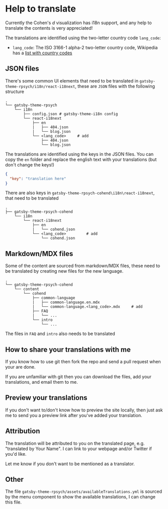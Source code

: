 # Help to translate



Currently the Cohen's *d* visualization has i18n support, and any help to translate the contents is very appreciated!

The translations are identified using the two-letter country code `lang_code`:

- `lang_code`: The ISO 3166-1 alpha-2 two-letter country code, Wikipedia has a [list with country codes](https://en.wikipedia.org/wiki/ISO_3166-1_alpha-2)


## JSON files
There's some common UI elements that need to be translated in `gatsby-theme-rpsych/i18n/react-i18next`, these are `JSON` files with the following structure

```
.
└── gatsby-theme-rpsych
    └── i18n
        ├── config.json # gatsby-theme-i18n config
        └── react-i18next
            ├── en
            |   ├── 404.json
            |   └── blog.json
            └── <lang_code>     # add
                ├── 404.json
                └── blog.json

```
The translations are identified using the keys in the JSON files. You can copy the `en` folder and replace the english text with your translations (but don't change the keys!)

```JSON
{
  "key": "translation here"
}
```

There are also keys in `gatsby-theme-rpsych-cohend\i18n\react-i18next`, that need to be translated

```
.
├── gatsby-theme-rpsych-cohend
    └── i18n
        └── react-i18next
            ├── en
            |   └── cohend.json
            └── <lang_code>         # add
                └── cohend.json
```


## Markdown/MDX files

Some of the content are sourced from markdown/MDX files, these need to be translated by creating new files for the new language.

```
.
└── gatsby-theme-rpsych-cohend
    └── content
        └── cohend
            ├── common-language
            |   ├── common-language.en.mdx
            |   └── common-language.<lang_code>.mdx     # add
            ├── FAQ
            |   └── ... 
            └── intro
                └── ...
```
The files in `FAQ` and `intro` also needs to be translated

## How to share your translations with me
If you know how to use git then fork the repo and send a pull request when your are done. 

If you are unfamiliar with git then you can download the files, add your translations, and email them to me.

## Preview your translations
If you don't want to/don't know how to preview the site locally, then just ask me to send you a preview link after you've added your translation.

## Attribution
The translation will be attributed to you on the translated page, e.g. "translated by Your Name". I can link to your webpage and/or Twitter if you'd like.

Let me know if you don't want to be mentioned as a translator.

## Other 
The file `gatsby-theme-rpsych/assets/availableTranslations.yml` is sourced by the menu component to show the available translations, I can change this file.
